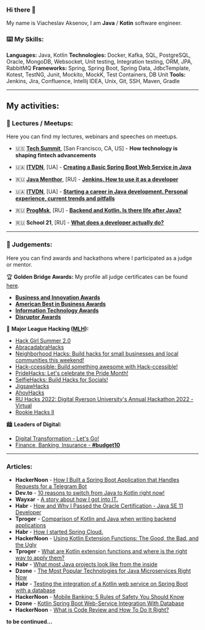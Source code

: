 

### Hi there 👋

My name is Viacheslav Aksenov, I am **Java** / **Kotin** software engineer. 
### ⌨️ My Skills:
**Languages:** Java, Kotlin
**Technologies:** Docker, Kafka, SQL, PostgreSQL, Oracle, MongoDB, Websocket, Unit testing, Integration testing, ORM, JPA, RabbitMQ
**Frameworks:** Spring, Spring Boot, Spring Data, JdbcTemplate, Kotest, TestNG, Junit, Mockito, MockK, Test Containers, DB Unit
**Tools:** Jenkins, Jira, Confluence, Intellij IDEA, Unix, Git, SSH, Maven, Gradle
___
## My activities:

### 🎤  Lectures / Meetups:

Here you can find my lectures, webinars and speeches on meetups.


- 🇺🇸 **[Tech Summit](https://techsummit.tech/)**, [San Francisco, CA, US]  - **How technology is shaping fintech advancements**

- 🇺🇦 **[ITVDN](https://itvdn.com/ua)**, [UA] - [**Creating a Basic Spring Boot Web Service in Java**](https://youtu.be/0QV9Wxz8_rM)

- 🇷🇺 **[Java Menthor](https://javalearn.online/)**, [RU]  - [**Jenkins. How to use it as a developer**](https://youtu.be/2OcLKESlB3A)

-   🇺🇦 **[ITVDN](https://itvdn.com/ua)**, [UA] - [**Starting a career in Java development. Personal experience, current trends and pitfalls**](https://youtu.be/tNLmXLYOh9o)

-   🇷🇺 **[ProgMsk](https://prog.msk.ru/)**, [RU] - [**Backend and Kotlin. Is there life after Java?**](https://prog.msk.ru/2022/07/07/is-there-life-after-java/)

 -  🇷🇺 **School 21**, [RU] - [**What does a developer actually do?**](https://youtu.be/sLKaD4_U_bg)

___

### 🥇  Judgements:

Here you can find awards and hackathons where I participated as a judge or mentor.


🏆 **Golden Bridge Awards:** 
My profile all judge certificates can be found [here](https://globeeawards.com/viacheslav-aksenov/). 

- [**Business and Innovation Awards**](https://globeeawards.com/golden-bridge-awards/)
- [**American Best in Business Awards**](https://globeeawards.com/american-business-awards/)
-  [**Information Technology Awards**](https://globeeawards.com/information-technology/)
-  [**Disruptor Awards**](https://globeeawards.com/disruptor/)


🦄  **Major League Hacking ([MLH](https://mlh.io/)):**
- [Hack Girl Summer 2.0](https://hackgirlsummertwo.devpost.com/)
- [AbracadabraHacks](https://abracadabrahacks.devpost.com/)
- [Neighborhood Hacks: Build hacks for small businesses and local communities this weekend!](https://neighborhoodhacks.devpost.com/)
- [Hack-ccessible: Build something awesome with Hack-ccessible!](https://hack-ccessible.devpost.com/)
- [PrideHacks: Let's celebrate the Pride Month!](https://pride-hacks.devpost.com/)
- [SelfieHacks: Build Hacks for Socials!](https://selfiehacks.devpost.com/)
- [JigsawHacks](https://jigsawhacks.devpost.com/)
-  [AhoyHacks](https://ahoyhacks.devpost.com/)
- [RU Hacks 2022: Digital Ryerson University's Annual Hackathon 2022 - Virtual](https://hackerverse.devpost.com/)
- [Rookie Hacks II](https://rookiehacksii.devpost.com/)

🏙 **Leaders of Digital:**

-    [Digital Transformation - Let's Go! ](https://leadersofdigital.ru/event/63009/case/818730)
- [Finance, Banking, Insurance - **#budget10**](https://leadersofdigital.ru/event/63007)
___

### Articles:

- **HackerNoon** - [How I Built a Spring Boot Application that Handles Requests for a Telegram Bot](https://hackernoon.com/how-i-built-a-spring-boot-application-that-handles-requests-for-a-telegram-bot)
- **Dev.to** - [10 reasons to switch from Java to Kotlin right now!](https://dev.to/vaksenov/10-reasons-to-switch-from-java-to-kotlin-right-now-3ihj)
- **Wayxar** - [A story about how I got into IT.](https://wall.wayxar.com/history/menya_to_i_delo_poseshchali_fantazii_o_rabote_v_google_krutym_dyadey_razrabotchikom)
- **Habr** - [How and Why I Passed the Oracle Certification - Java SE 11 Developer](https://habr.com/ru/post/576400/)
- **Tproger** - [Comparison of Kotlin and Java when writing backend applications](https://tproger.ru/articles/sravnenie-kotlin-i-java-pri-napisanija-backend-prilozhenij/)
- **Habr** - [How I started Spring Cloud.](https://habr.com/ru/post/649131/)
- **HackerNoon** - [Using Kotlin Extension Functions: The Good, the Bad, and the Ugly](https://hackernoon.com/using-kotlin-extension-functions-the-good-the-bad-and-the-ugly)
- **Tproger** - [What are Kotlin extension functions and where is the right way to apply them?](https://tproger.ru/articles/chto-takoe-funkcii-rasshirenija-kotlin-i-gde-ih-pravilno-primenjat/)
- **Habr** - [What most Java projects look like from the inside](https://habr.com/ru/post/659271/)
- **Dzone** - [The Most Popular Technologies for Java Microservices Right Now](https://dzone.com/articles/most-popular-technologies-for-java-microservices)
- **Habr** -  [Testing the integration of a Kotlin web service on Spring Boot with a database](https://habr.com/ru/post/667632/)
- **HackerNoon** - [Mobile Banking: 5 Rules of Safety You Should Know](https://hackernoon.com/mobile-banking-5-rules-of-safety-you-should-know)
- **Dzone** - [Kotlin Spring Boot Web-Service Integration With Database](https://dzone.com/articles/kotlin-spring-boot-web-service-integration-with-da)
- **HackerNoon** - [What is Code Review and How To Do It Right?](https://hackernoon.com/what-is-code-review-and-how-to-do-it-right)

**to be continued...**
